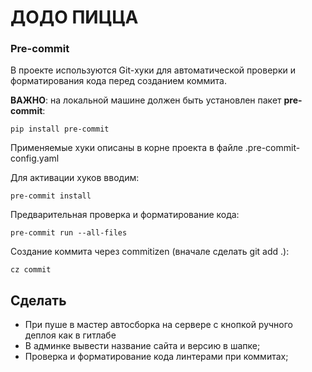 # ДОДО ПИЦЦА

### Pre-commit

В проекте используются Git-хуки для автоматической проверки и форматирования кода перед созданием коммита.

**ВАЖНО**: на локальной машине должен быть установлен пакет **pre-commit**:
   ```
   pip install pre-commit
   ```

Применяемые хуки описаны в корне проекта в файле .pre-commit-config.yaml

Для активации хуков вводим:
   ```
   pre-commit install
   ```
Предварительная проверка и форматирование кода:
   ```
   pre-commit run --all-files
   ```

Создание коммита через commitizen (вначале сделать git add .):
   ```
   cz commit
   ```

## Сделать
- При пуше в мастер автосборка на сервере с кнопкой ручного деплоя как в гитлабе
- В админке вывести название сайта и версию в шапке;
- Проверка и форматирование кода линтерами при коммитах;
